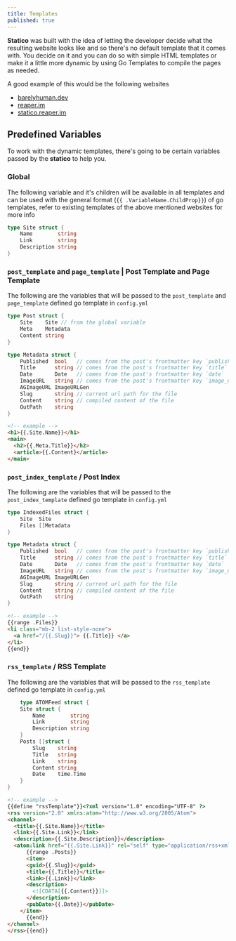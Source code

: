 ```yaml
---
title: Templates
published: true
---
```


**Statico** was built with the idea of letting the developer decide what the resulting website looks like and so there's no default template that it comes with. You decide on it and you can do so with simple HTML templates or make it a little more dynamic by using Go Templates to compile the pages as needed.

A good example of this would be the following websites

- [barelyhuman.dev](https://barelyhuman.dev)
- [reaper.im](https://reaper.im)
- [statico.reaper.im](https://statico.reaper.im)

## Predefined Variables

To work with the dynamic templates, there's going to be certain variables passed by the **statico** to help you.

### Global

The following variable and it's children will be available in all templates and can be used with the general format (`{{ .VariableName.ChildProp}}`) of go templates, refer to existing templates of the above mentioned websites for more info

```go
type Site struct {
	Name        string
	Link        string
	Description string
}
```

### `post_template` and `page_template` | Post Template and Page Template

The following are the variables that will be passed to the `post_template` and `page_template` defined go template in `config.yml`

```go
type Post struct {
	Site    Site // from the global variable
	Meta    Metadata
	Content string
}

type Metadata struct {
	Published  bool   // comes from the post's frontmatter key `published`
	Title      string // comes from the post's frontmatter key `title`
	Date       Date   // comes from the post's frontmatter key `date`
	ImageURL   string // comes from the post's frontmatter key `image_url`
	AGImageURL ImageURLGen
	Slug       string // current url path for the file
	Content    string // compiled content of the file
	OutPath    string
}
```

```html
<!-- example -->
<h1>{{.Site.Name}}</h1>
<main>
  <h2>{{.Meta.Title}}</h2>
  <article>{{.Content}</article>
</main>
```

### `post_index_template` / Post Index

The following are the variables that will be passed to the `post_index_template` defined go template in `config.yml`

```go
type IndexedFiles struct {
	Site  Site
	Files []Metadata
}

type Metadata struct {
	Published  bool   // comes from the post's frontmatter key `published`
	Title      string // comes from the post's frontmatter key `title`
	Date       Date   // comes from the post's frontmatter key `date`
	ImageURL   string // comes from the post's frontmatter key `image_url`
	AGImageURL ImageURLGen
	Slug       string // current url path for the file
	Content    string // compiled content of the file
	OutPath    string
}
```

```html
<!-- example -->
{{range .Files}}
<li class="mb-2 list-style-none">
  <a href="/{{.Slug}}"> {{.Title}} </a>
</li>
{{end}}
```

### `rss_template` / RSS Template

The following are the variables that will be passed to the `rss_template` defined go template in `config.yml`

```go
    type ATOMFeed struct {
	Site struct {
		Name        string
		Link        string
		Description string
	}
	Posts []struct {
		Slug    string
		Title   string
		Link    string
		Content string
		Date    time.Time
	}
}
```

```html
<!-- example -->
{{define "rssTemplate"}}<?xml version="1.0" encoding="UTF-8" ?>
<rss version="2.0" xmlns:atom="http://www.w3.org/2005/Atom">
<channel>
  <title>{{.Site.Name}}</title>
  <link>{{.Site.Link}}</link>
  <description>{{.Site.Description}}</description>
  <atom:link href="{{.Site.Link}}" rel="self" type="application/rss+xml" />
      {{range .Posts}}
      <item>
      <guid>{{.Slug}}</guid>
      <title>{{.Title}}</title>
      <link>{{.Link}}</link>
      <description>
        <![CDATA[{{.Content}}]]>
      </description>
      <pubDate>{{.Date}}</pubDate>
    </item>
      {{end}}
</channel>
</rss>{{end}}
```
